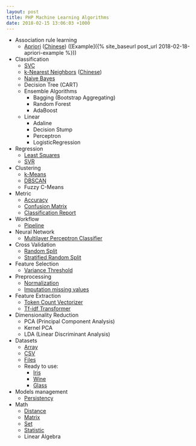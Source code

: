 ```yaml
---
layout: post
title: PHP Machine Learning Algorithms
date: 2018-02-15 13:06:03 +1000
---
```


* Association rule learning
    * [Apriori](http://php-ml.readthedocs.io/en/latest/machine-learning/association/apriori/) ([Chinese](http://blog.csdn.net/u011067360/article/details/24810415)) ([Example]({% site_baseurl post_url 2018-02-18-apriori-example %}))
* Classification 
    * [SVC](http://php-ml.readthedocs.io/en/latest/machine-learning/classification/svc/)
    * [k-Nearest Neighbors](http://php-ml.readthedocs.io/en/latest/machine-learning/classification/k-nearest-neighbors/) ([Chinese](https://coolshell.cn/articles/8052.html))
    * [Naive Bayes](http://php-ml.readthedocs.io/en/latest/machine-learning/classification/naive-bayes/)
    * Decision Tree (CART)
    * Ensemble Algorithms
        * Bagging (Bootstrap Aggregating)
        * Random Forest
        * AdaBoost
    * Linear
        * Adaline
        * Decision Stump
        * Perceptron
        * LogisticRegression
* Regression
    * [Least Squares](http://php-ml.readthedocs.io/en/latest/machine-learning/regression/least-squares/)
    * [SVR](http://php-ml.readthedocs.io/en/latest/machine-learning/regression/svr/)
* Clustering
    * [k-Means](http://php-ml.readthedocs.io/en/latest/machine-learning/clustering/k-means/)
    * [DBSCAN](http://php-ml.readthedocs.io/en/latest/machine-learning/clustering/dbscan/)
    * Fuzzy C-Means
* Metric
    * [Accuracy](http://php-ml.readthedocs.io/en/latest/machine-learning/metric/accuracy/)
    * [Confusion Matrix](http://php-ml.readthedocs.io/en/latest/machine-learning/metric/confusion-matrix/)
    * [Classification Report](http://php-ml.readthedocs.io/en/latest/machine-learning/metric/classification-report/)
* Workflow
    * [Pipeline](http://php-ml.readthedocs.io/en/latest/machine-learning/workflow/pipeline)
* Neural Network
    * [Multilayer Perceptron Classifier](http://php-ml.readthedocs.io/en/latest/machine-learning/neural-network/multilayer-perceptron-classifier/)
* Cross Validation
    * [Random Split](http://php-ml.readthedocs.io/en/latest/machine-learning/cross-validation/random-split/)
    * [Stratified Random Split](http://php-ml.readthedocs.io/en/latest/machine-learning/cross-validation/stratified-random-split/)
* Feature Selection
    * [Variance Threshold](http://php-ml.readthedocs.io/en/latest/machine-learning/feature-selection/variance-threshold/)
* Preprocessing
    * [Normalization](http://php-ml.readthedocs.io/en/latest/machine-learning/preprocessing/normalization/)
    * [Imputation missing values](http://php-ml.readthedocs.io/en/latest/machine-learning/preprocessing/imputation-missing-values/)
* Feature Extraction
    * [Token Count Vectorizer](http://php-ml.readthedocs.io/en/latest/machine-learning/feature-extraction/token-count-vectorizer/)
    * [Tf-idf Transformer](http://php-ml.readthedocs.io/en/latest/machine-learning/feature-extraction/tf-idf-transformer/)
* Dimensionality Reduction
    * PCA (Principal Component Analysis)
    * Kernel PCA
    * LDA (Linear Discriminant Analysis)
* Datasets
    * [Array](http://php-ml.readthedocs.io/en/latest/machine-learning/datasets/array-dataset/)
    * [CSV](http://php-ml.readthedocs.io/en/latest/machine-learning/datasets/csv-dataset/)
    * [Files](http://php-ml.readthedocs.io/en/latest/machine-learning/datasets/files-dataset/)
    * Ready to use:
        * [Iris](http://php-ml.readthedocs.io/en/latest/machine-learning/datasets/demo/iris/)
        * [Wine](http://php-ml.readthedocs.io/en/latest/machine-learning/datasets/demo/wine/)
        * [Glass](http://php-ml.readthedocs.io/en/latest/machine-learning/datasets/demo/glass/)
* Models management
    * [Persistency](http://php-ml.readthedocs.io/en/latest/machine-learning/model-manager/persistency/)
* Math
    * [Distance](http://php-ml.readthedocs.io/en/latest/math/distance/)
    * [Matrix](http://php-ml.readthedocs.io/en/latest/math/matrix/)
    * [Set](http://php-ml.readthedocs.io/en/latest/math/set/)
    * [Statistic](http://php-ml.readthedocs.io/en/latest/math/statistic/)
	* Linear Algebra